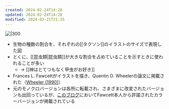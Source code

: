 ```yaml
---
created: 2024-02-24T14:28
updated: 2024-02-24T14:28
modified: 2024-03-21T21:35
---
```


![|300](http://3.bp.blogspot.com/-kIbvE38jjQ4/Vp30TgKU-VI/AAAAAAAAP-4/fTA0tamnsFQ/s1600/Species%2Bscape%2Boriginal.png)

- 生物の種数の割合を、それぞれの[[タクソン]]のイラストのサイズで表現した図
- とくに、[[昆虫類|昆虫類]]が大きな割合を占めていることを示すときに使われることが多い
    - → [[神はとてつもなく甲虫がお好き]]
- Frances L. Fawcettがイラストを描き、Quentin D. Wheelerの論文に掲載された（[Wheeler (1990)](https://doi.org/10.1093/aesa/83.6.1031])）
- 元のモノクロバージョンは各所に転載され、さまざまに改変されたバージョンも出回っているが、[このブログ](http://coo.fieldofscience.com/2008/07/species-scape-picture.html)においてFawcett本人から許諾されたカラーバージョンが掲載されている

